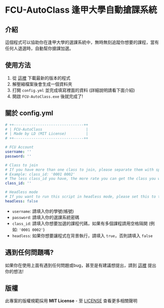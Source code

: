 # FCU-AutoClass 逢甲大學自動搶課系統

## 介紹

這個程式可以協助你在逢甲大學的選課系統中，無時無刻追蹤你想要的課程，當有任何人退選時，自動幫你搶課加選。

## 使用方法

1. 從 [這裡](https://github.com/HappyGroupHub/FCU-AutoClass/releases) 下載最新的版本的程式
2. 解壓縮檔案後會生成一個資料夾
3. 打開 `config.yml` 並完成填寫裡面的資料 (詳細說明請看下面介紹)
4. 開啟 `FCU-AutoClass.exe` 後就完成了!

## 關於 config.yml

```yaml
# ++--------------------------------++
# | FCU-AutoClass                    |
# | Made by LD (MIT License)         |
# ++--------------------------------++

# FCU Account
username: ''
password: ''

# Class to join
# If you have more than one class to join, please separate them with space.
# Example: class_id: '0001 0002'
# The less class_id you have, the more rate you can get the class you want.
class_id: ''

# Headless mode
# If you want to run this script in headless mode, please set this to true.
headless: false
```

* `username`: 請填入你的學號(帳號)
* `password`: 請填入你的選課系統密碼
* `class_id`: 請填入你想要加選的課程代碼，如果有多個課程請用空格隔開 (例如: `'0001 0002'`)
* `headless`: 如果你想要讓程式在背景執行，請填入 `true`，否則請填入 `false`

## 遇到任何問題嗎?

如果你在使用上面有遇到任何問題或bug，甚至是有建議想提出，請到 [這裡](https://github.com/HappyGroupHub/FCU-AutoClass/issues)
提出你的想法!

## 版權

此專案的版權規範採用 **MIT License** - 至 [LICENSE](LICENSE) 查看更多相關聲明